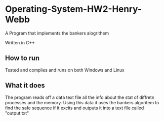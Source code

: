 # Operating-System-HW2-Henry-Webb

A Program that implements the bankers alogrithem

Written in C++

## How to run

Tested and complies and runs on both Windows and Linux

## What it does

The program reads off a data text file all the info about the stat of diffretn processes and the memory.
Using this data it uses the bankers algoritem to find the safe sequence if it excits and outputs it into a text file called "output.txt"
